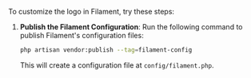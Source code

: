 To customize the logo in Filament, try these steps:

1. **Publish the Filament Configuration**:
   Run the following command to publish Filament's configuration files:
   ```bash
   php artisan vendor:publish --tag=filament-config
   ```
   This will create a configuration file at `config/filament.php`.